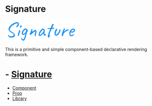 # Signature

![](../Signature.svg)

This is a primitive and simple component-based declarative rendering framework.

# - [Signature](./Signature.md)

- [Component](./Component.md)
- [Prop](./Prop.md)
- [Library](./Library.md)